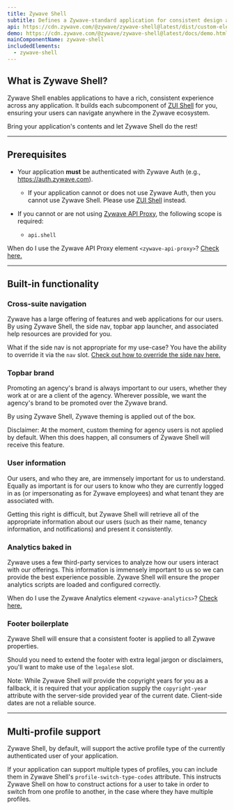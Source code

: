 ```yaml
---
title: Zywave Shell
subtitle: Defines a Zywave-standard application for consistent design and navigation.
api: https://cdn.zywave.com/@zywave/zywave-shell@latest/dist/custom-elements.json
demo: https://cdn.zywave.com/@zywave/zywave-shell@latest/docs/demo.html
mainComponentName: zywave-shell
includedElements:
  - zywave-shell
---
```

## What is Zywave Shell?

Zywave Shell enables applications to have a rich, consistent experience across any application. It builds each subcomponent of [ZUI Shell](/design-system/components/shell) for you, ensuring your users can navigate anywhere in the Zywave ecosystem. 

Bring your application's contents and let Zywave Shell do the rest!

---

## Prerequisites

* Your application **must** be authenticated with Zywave Auth (e.g., <https://auth.zywave.com>).

  * If your application cannot or does not use Zywave Auth, then you cannot use Zywave Shell. Please use [ZUI Shell](/design-system/components/shell/) instead.
* If you cannot or are not using [Zywave API Proxy](/application-framework/components/api-proxy/?tab=usage), the following scope is required:

  * `api.shell`

<docs-note>When do I use the Zywave API Proxy element `<zywave-api-proxy>`? [Check here.](/application-framework/components/api-proxy/?tab=usage)</docs-note>

---

## Built-in functionality

### Cross-suite navigation

Zywave has a large offering of features and web applications for our users. By using Zywave Shell, the side nav, topbar app launcher, and associated help resources are provided for you.

<docs-note>What if the side nav is not appropriate for my use-case? You have the ability to override it via the `nav` slot. [Check out how to override the side nav here.](/application-framework/components/shell/?tab=demos#override-side-nav)</docs-note>

<docs-spacer size="small"></docs-spacer>

### Topbar brand

Promoting an agency's brand is always important to our users, whether they work at or are a client of the agency. Wherever possible, we want the agency's brand to be promoted over the Zywave brand.

By using Zywave Shell, Zywave theming is applied out of the box.

<docs-note>Disclaimer: At the moment, custom theming for agency users is not applied by default. When this does happen, all consumers of Zywave Shell will receive this feature.</docs-note>

<docs-spacer size="small"></docs-spacer>

### User information

Our users, and who they are, are immensely important for us to understand. Equally as important is for our users to know who they are currently logged in as (or impersonating as for Zywave employees) and what tenant they are associated with.

Getting this right is difficult, but Zywave Shell will retrieve all of the appropriate information about our users (such as their name, tenancy information, and notifications) and present it consistently.

<docs-spacer size="small"></docs-spacer>

### Analytics baked in

Zywave uses a few third-party services to analyze how our users interact with our offerings. This information is immensely important to us so we can provide the best experience possible. Zywave Shell will ensure the proper analytics scripts are loaded and configured correctly.

<docs-note>When do I use the Zywave Analytics element `<zywave-analytics>`? [Check here.](/application-framework/components/analytics)</docs-note>

<docs-spacer size="small"></docs-spacer>

### Footer boilerplate

Zywave Shell will ensure that a consistent footer is applied to all Zywave properties.

Should you need to extend the footer with extra legal jargon or disclaimers, you'll want to make use of the `legalese` slot.

<docs-note>Note: While Zywave Shell *will* provide the copyright years for you as a fallback, it is required that your application supply the `copyright-year` attribute with the server-side provided year of the current date. Client-side dates are not a reliable source.</docs-note>

---

## Multi-profile support

Zywave Shell, by default, will support the active profile type of the currently authenticated user of your application.

If your application can support multiple types of profiles, you can include them in Zywave Shell's `profile-switch-type-codes` attribute. This instructs Zywave Shell on how to construct actions for a user to take in order to switch from one profile to another, in the case where they have multiple profiles.